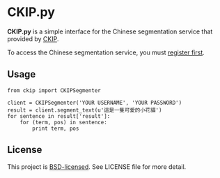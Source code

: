 # CKIP.py

**CKIP.py** is a simple interface for the Chinese segmentation service that provided by [CKIP](http://ckip.iis.sinica.edu.tw/CKIP/index.htm).

To access the Chinese segmentation service, you must [register first](http://ckipsvr.iis.sinica.edu.tw/reg.php).

## Usage

    from ckip import CKIPSegmenter

    client = CKIPSegmenter('YOUR USERNAME', 'YOUR PASSWORD')
    result = client.segment_text(u'這是一隻可愛的小花貓')
    for sentence in result['result']:
        for (term, pos) in sentence:
            print term, pos

## License

This project is [BSD-licensed](http://www.opensource.org/licenses/BSD-3-Clause). See LICENSE file for more detail.
